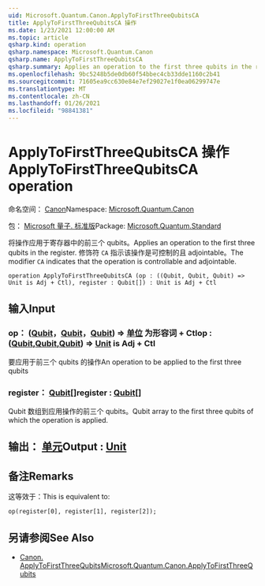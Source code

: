 ```yaml
---
uid: Microsoft.Quantum.Canon.ApplyToFirstThreeQubitsCA
title: ApplyToFirstThreeQubitsCA 操作
ms.date: 1/23/2021 12:00:00 AM
ms.topic: article
qsharp.kind: operation
qsharp.namespace: Microsoft.Quantum.Canon
qsharp.name: ApplyToFirstThreeQubitsCA
qsharp.summary: Applies an operation to the first three qubits in the register. The modifier `CA` indicates that the operation is controllable and adjointable.
ms.openlocfilehash: 9bc5248b5de0db60f54bbec4cb33dde1160c2b41
ms.sourcegitcommit: 71605ea9cc630e84e7ef29027e1f0ea06299747e
ms.translationtype: MT
ms.contentlocale: zh-CN
ms.lasthandoff: 01/26/2021
ms.locfileid: "98841381"
---
```

# <a name="applytofirstthreequbitsca-operation"></a><span data-ttu-id="a036d-102">ApplyToFirstThreeQubitsCA 操作</span><span class="sxs-lookup"><span data-stu-id="a036d-102">ApplyToFirstThreeQubitsCA operation</span></span>

<span data-ttu-id="a036d-103">命名空间： [Canon](xref:Microsoft.Quantum.Canon)</span><span class="sxs-lookup"><span data-stu-id="a036d-103">Namespace: [Microsoft.Quantum.Canon](xref:Microsoft.Quantum.Canon)</span></span>

<span data-ttu-id="a036d-104">包： [Microsoft 量子. 标准版](https://nuget.org/packages/Microsoft.Quantum.Standard)</span><span class="sxs-lookup"><span data-stu-id="a036d-104">Package: [Microsoft.Quantum.Standard](https://nuget.org/packages/Microsoft.Quantum.Standard)</span></span>


<span data-ttu-id="a036d-105">将操作应用于寄存器中的前三个 qubits。</span><span class="sxs-lookup"><span data-stu-id="a036d-105">Applies an operation to the first three qubits in the register.</span></span>
<span data-ttu-id="a036d-106">修饰符 `CA` 指示该操作是可控制的且 adjointable。</span><span class="sxs-lookup"><span data-stu-id="a036d-106">The modifier `CA` indicates that the operation is controllable and adjointable.</span></span>

```qsharp
operation ApplyToFirstThreeQubitsCA (op : ((Qubit, Qubit, Qubit) => Unit is Adj + Ctl), register : Qubit[]) : Unit is Adj + Ctl
```


## <a name="input"></a><span data-ttu-id="a036d-107">输入</span><span class="sxs-lookup"><span data-stu-id="a036d-107">Input</span></span>

### <a name="op--qubitqubitqubit--unit--is-adj--ctl"></a><span data-ttu-id="a036d-108">op： ([Qubit](xref:microsoft.quantum.lang-ref.qubit)，[Qubit](xref:microsoft.quantum.lang-ref.qubit)，[Qubit](xref:microsoft.quantum.lang-ref.qubit)) => [单位](xref:microsoft.quantum.lang-ref.unit)  为形容词 + Ctl</span><span class="sxs-lookup"><span data-stu-id="a036d-108">op : ([Qubit](xref:microsoft.quantum.lang-ref.qubit),[Qubit](xref:microsoft.quantum.lang-ref.qubit),[Qubit](xref:microsoft.quantum.lang-ref.qubit)) => [Unit](xref:microsoft.quantum.lang-ref.unit)  is Adj + Ctl</span></span>

<span data-ttu-id="a036d-109">要应用于前三个 qubits 的操作</span><span class="sxs-lookup"><span data-stu-id="a036d-109">An operation to be applied to the first three qubits</span></span>


### <a name="register--qubit"></a><span data-ttu-id="a036d-110">register： [Qubit](xref:microsoft.quantum.lang-ref.qubit)[]</span><span class="sxs-lookup"><span data-stu-id="a036d-110">register : [Qubit](xref:microsoft.quantum.lang-ref.qubit)[]</span></span>

<span data-ttu-id="a036d-111">Qubit 数组到应用操作的前三个 qubits。</span><span class="sxs-lookup"><span data-stu-id="a036d-111">Qubit array to the first three qubits of which the operation is applied.</span></span>



## <a name="output--unit"></a><span data-ttu-id="a036d-112">输出： [单元](xref:microsoft.quantum.lang-ref.unit)</span><span class="sxs-lookup"><span data-stu-id="a036d-112">Output : [Unit](xref:microsoft.quantum.lang-ref.unit)</span></span>



## <a name="remarks"></a><span data-ttu-id="a036d-113">备注</span><span class="sxs-lookup"><span data-stu-id="a036d-113">Remarks</span></span>

<span data-ttu-id="a036d-114">这等效于：</span><span class="sxs-lookup"><span data-stu-id="a036d-114">This is equivalent to:</span></span>

```qsharp
op(register[0], register[1], register[2]);
```

## <a name="see-also"></a><span data-ttu-id="a036d-115">另请参阅</span><span class="sxs-lookup"><span data-stu-id="a036d-115">See Also</span></span>

- [<span data-ttu-id="a036d-116">Canon. ApplyToFirstThreeQubits</span><span class="sxs-lookup"><span data-stu-id="a036d-116">Microsoft.Quantum.Canon.ApplyToFirstThreeQubits</span></span>](xref:Microsoft.Quantum.Canon.ApplyToFirstThreeQubits)